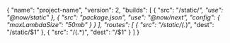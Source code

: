 {
  "name": "project-name",
  "version": 2,
  "builds": [
    { "src": "/static/*", "use": "@now/static" },
    { "src": "package.json", "use": "@now/next", "config": { "maxLambdaSize": "50mb" }  }
  ],
  "routes": [
    { "src": "/static/(.*)", "dest": "/static/$1" },
    { "src": "/(.*)", "dest": "/$1" }
  ]
}
